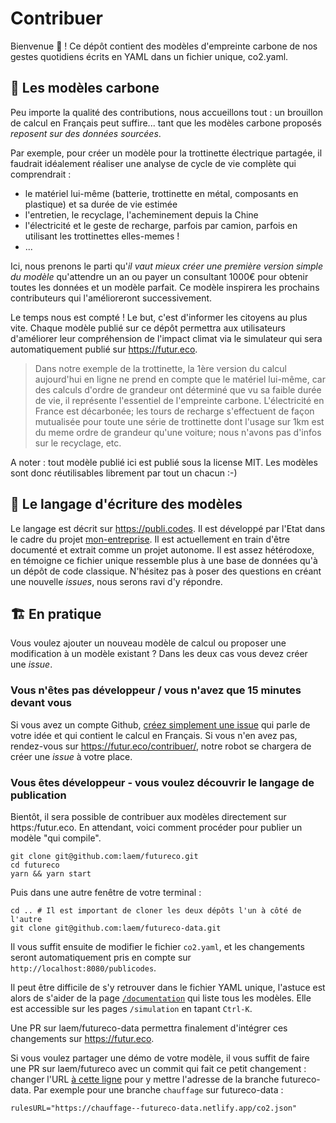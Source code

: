 # Contribuer

Bienvenue 👋 ! Ce dépôt contient des modèles d'empreinte carbone de nos gestes quotidiens écrits en YAML dans un fichier unique, co2.yaml.

## 💾 Les modèles carbone

Peu importe la qualité des contributions, nous accueillons tout : un brouillon de calcul en Français peut suffire... tant que les modèles carbone proposés *reposent sur des données sourcées*.

Par exemple, pour créer un modèle pour la trottinette électrique partagée, il faudrait idéalement réaliser une analyse de cycle de vie complète qui comprendrait :

- le matériel lui-même (batterie, trottinette en métal, composants en plastique) et sa durée de vie estimée
- l'entretien, le recyclage, l'acheminement depuis la Chine
- l'électricité et le geste de recharge, parfois par camion, parfois en utilisant les trottinettes elles-memes !
- ...

Ici, nous prenons le parti qu'*il vaut mieux créer une première version simple du modèle* qu'attendre un an ou payer un consultant 1000€ pour obtenir toutes les données et un modèle parfait. Ce modèle inspirera les prochains contributeurs qui l'amélioreront successivement.

Le temps nous est compté ! Le but, c'est d'informer les citoyens au plus vite. Chaque modèle publié sur ce dépôt permettra aux utilisateurs d'améliorer leur compréhension de l'impact climat via le simulateur qui sera automatiquement publié sur https://futur.eco.

> Dans notre exemple de la trottinette, la 1ère version du calcul aujourd'hui en ligne ne prend en compte que le matériel lui-même, car des calculs d'ordre de grandeur ont déterminé que vu sa faible durée de vie, il représente l'essentiel de l'empreinte carbone. L'électricité en France est décarbonée; les tours de recharge s'effectuent de façon mutualisée pour toute une série de trottinette dont l'usage sur 1km est du meme ordre de grandeur qu'une voiture; nous n'avons pas d'infos sur le recyclage, etc.

A noter : tout modèle publié ici est publié sous la license MIT. Les modèles sont donc réutilisables librement par tout un chacun :-)

## 🔣 Le langage d'écriture des modèles

Le langage est décrit sur https://publi.codes. Il est développé par l'Etat dans le cadre du projet [mon-entreprise](https://github.com/betagouv/mon-entreprise). Il est actuellement en train d'être documenté et extrait comme un projet autonome. Il est assez hétérodoxe, en témoigne ce fichier unique ressemble plus à une base de données qu'à un dépôt de code classique. N'hésitez pas à poser des questions en créant une nouvelle *issues*, nous serons ravi d'y répondre.


## 🏗️ En pratique

Vous voulez ajouter un nouveau modèle de calcul ou proposer une modification à un modèle existant ? Dans les deux cas vous devez créer une *issue*.

### Vous n'êtes pas développeur / vous n'avez que 15 minutes devant vous

Si vous avez un compte Github, [créez simplement une issue](https://github.com/laem/futureco-data/issues/new) qui parle de votre idée et qui contient le calcul en Français.
Si vous n'en avez pas, rendez-vous sur https://futur.eco/contribuer/, notre robot se chargera de créer une *issue* à votre place.

### Vous êtes développeur - vous voulez découvrir le langage de publication

Bientôt, il sera possible de contribuer aux modèles directement sur https:/futur.eco. En attendant, voici comment procéder pour publier un modèle "qui compile".

```
git clone git@github.com:laem/futureco.git
cd futureco
yarn && yarn start
```

Puis dans une autre fenêtre de votre terminal :

```
cd .. # Il est important de cloner les deux dépôts l'un à côté de l'autre
git clone git@github.com:laem/futureco-data.git
```

Il vous suffit ensuite de modifier le fichier `co2.yaml`, et les changements seront automatiquement pris en compte sur `http://localhost:8080/publicodes`.

Il peut être difficile de s'y retrouver dans le fichier YAML unique, l'astuce est alors de s'aider de la page [`/documentation`](https://futur.eco/documentation) qui liste tous les modèles. Elle est accessible sur les pages `/simulation` en tapant `Ctrl-K`.

Une PR sur laem/futureco-data permettra finalement d'intégrer ces changements sur https://futur.eco.

Si vous voulez partager une démo de votre modèle, il vous suffit de faire une PR sur laem/futureco avec un commit qui fait ce petit changement : changer l'URL [à cette ligne](https://github.com/laem/futureco/blob/master/source/sites/publicodes/App.js#L24) pour y mettre l'adresse de la branche futureco-data. Par exemple pour une branche `chauffage` sur futureco-data :

```
rulesURL="https://chauffage--futureco-data.netlify.app/co2.json"
```

